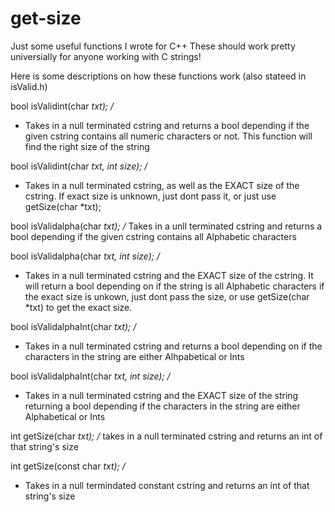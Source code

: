 # get-size
Just some useful functions I wrote for C++
These should work pretty universially for anyone working with C strings!

Here is some descriptions on how these functions work (also stateed in isValid.h)


bool isValidint(char *txt);
/*
 * Takes in a null terminated cstring and returns a bool depending if the given cstring contains all numeric characters or not. This function will find the right size of the string

bool isValidint(char *txt, int size);
/*
 * Takes in a null terminated cstring, as well as the EXACT size of the cstring. If exact size is unknown, just dont pass it, or just use getSize(char *txt);


bool isValidalpha(char *txt); 
/* Takes in a unll terminated cstring and returns a bool depending if the given cstring contains all Alphabetic characters

bool isValidalpha(char *txt, int size);
/*
 *  Takes in a null terminated cstring and the EXACT size of the cstring. It will return a bool depending on if the string is all Alphabetic characters if the exact size is unkown, just dont pass the size, or use getSize(char *txt) to get the exact size.

bool isValidalphaInt(char *txt);
/*
 * Takes in a null terminated cstring and returns a bool depending on if the characters in the string are either Alhpabetical or Ints

bool isValidalphaInt(char *txt, int size);
/*
 * Takes in a null terminated cstring and the EXACT size of the string returning a bool depending if the characters in the string are either Alphabetical or Ints

int getSize(char *txt);
/* takes in a null terminated cstring and returns an int of that string's size

int getSize(const char *txt);
/*
 * Takes in a null termindated constant cstring and returns an int of that string's size
